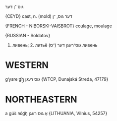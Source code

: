 גוס
־ן
דער

{CEYD}
cast, n. (mold) דער גוס, ־ן

{FRENCH - NIBORSKI-VAISBROT}
coulage, moulage

{RUSSIAN - Soldatov}
1. ливень; 2. литьё
גוס־רעגן  דער (־ס)
ливень

WESTERN
========

gʲysreˑg͡ŋ̩ גוס רעגן {WTCP, Dunajská Streda, 47179}

NORTHEASTERN
==============

a gús̀ ʀɛ́g͡ŋ אַ גוס רעגן {LITHUANIA, Vilnius, 54257}

